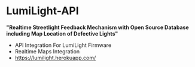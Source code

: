 # LumiLight-API
**"Realtime Streetlight Feedback Mechanism with Open Source Database including Map Location of Defective Lights"**
- API Integration For LumiLight Firmware
- Realtime Maps Integration
- https://lumilight.herokuapp.com/
